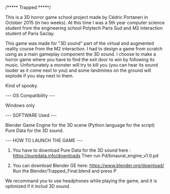/***** Trapped *****/

This is a 3D horror game school project made by Cédric Portaneri in October 2015 (in two weeks). 
At this time I was a 5th year computer science student from the engineering school Polytech Paris Sud and M2 interaction student of Paris Saclay.

This game was made for "3D sound" part of the virtual and augmented reality course from the M2 interaction.
I had to design a game from scratch using as a main gameplay component the 3D sound.
I choose to make a horror game where you have to find the exit door to win by following its music. Unfortunately a monster will try to kill you 
(you can hear its sound louder as it come next to you) and some landmines on the ground will explode if you stay next to them.

Kind of spooky.

--- OS Compatibility ---

Windows only

--- SOFTWARE Used ---

Blender Game Engine for the 3D scene (Python language for the script)
Pure Data for the 3D sound.

--- HOW TO LAUNCH THE GAME ---

1) You have to download Pure Data for the 3D sound here : https://puredata.info/downloads
Then run Pd/binaural_engine_v1.0.pd

2) You can download Blender GE here: https://www.blender.org/download/
Run the Blender/Trapped_Final.blend and press P

We recommand you to use headphones while playing the game, and it is optimized if it includ 3D sound.

